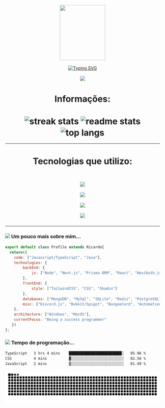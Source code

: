 <div align="center">
<img align="center" width="148" height="180" src="https://media1.tenor.com/images/68e8337fb4eb7e40645d832c64762a8b/tenor.gif?itemid=19443613">
</div>

<br>
<div align="center">
<a href="https://git.io/typing-svg"><img src="https://readme-typing-svg.demolab.com?font=Fira+Code&duration=1000&pause=500&center=true&vCenter=true&multiline=true&repeat=false&width=600&height=100&lines=Me+Chamo+Ricardo;+Estudante+e+Desenvolvedor" alt="Typing SVG" /></a>
      </div>



<div align="center">
     <br>
      <a href="https://discordapp.com/users/409801761470152704" target="_blank"><img src="https://img.shields.io/badge/Discord-5865F2?style=for-the-badge&logo=discord&logoColor=white" target="_blank"></a> 
      <br>
</div>

<div align="center">
                  <h1>Informações: <h1/>      
<img width=390 src="https://github-readme-streak-stats-salesp07.vercel.app/?user=yRicardinBaum&count_private=true&theme=react&border_radius=10" alt="streak stats"/>
  <img width=390 src="https://github-readme-stats-salesp07.vercel.app/api?username=yRicardinBaum&count_private=true&show_icons=true&theme=react&rank_icon=github&border_radius=10" alt="readme stats" />
  <br/>
  <img width=325 align="center" src="https://github-readme-stats-salesp07.vercel.app/api/top-langs/?username=yRicardinBaum&hide=HTML&langs_count=8&layout=compact&theme=react&border_radius=10&size_weight=0.5&count_weight=0.5&exclude_repo=github-readme-stats" alt="top langs" />
</div>
<hr/>    
<div align="center">
      <h1>Tecnologias que utilizo: <h1/> 
      <img src="https://skillicons.dev/icons?i=ts,js,java&theme=dark" />
      <br>
      <img src="https://skillicons.dev/icons?i=nodejs,pnpm,react,nextjs,prisma,tailwind,cloudflare,aws,gradle&theme=dark" />
      <br>
      <img src="https://skillicons.dev/icons?i=mongodb,mysql,sqlite,postgres,redis,firebase&theme=dark" />
      <br>
      <img src="https://skillicons.dev/icons?i=arch,apple,vscode&theme=dark" />     
</div>

<hr>

### <img src="https://media.giphy.com/media/VgCDAzcKvsR6OM0uWg/giphy.gif" width="40"> Um pouco mais sobre mim...  

```javascript
export default class Profile extends Ricardo{
  return({
    code: ["Javascript/TypeScript", "Java"],
    technologies: {
        backEnd: {
            js: ["Node", "Next.js", "Prisma ORM", "React", "NextAuth.js"],
        },
        frontEnd: {
            style: ["TailwindCSS", "CSS", "Shadcn"]
        },
        databases: ["MongoDB", "MySql", "SQLite", "Redis", "PostgreSQL"],
        misc: ["Discord.js", "Bukkit/Spigot", "BungeeCord", "Automation"]
    },
    architecture: ["Windows", "MacOS"],
    currentFocus: "Being a success programmer"
   })
};
```

### <img src="https://cdn-icons-png.flaticon.com/512/3349/3349548.png" width="20"> Tempo de programação...  
<!--START_SECTION:waka-->

```txt
TypeScript   3 hrs 4 mins    ████████████████████████░   95.96 %
CSS          4 mins          ▓░░░░░░░░░░░░░░░░░░░░░░░░   02.56 %
JavaScript   2 mins          ▒░░░░░░░░░░░░░░░░░░░░░░░░   01.49 %
```

<!--END_SECTION:waka-->

<picture>
  <source media="(prefers-color-scheme: dark)" srcset="https://raw.githubusercontent.com/yRicardinBaum/yRicardinBaum/output/github-contribution-grid-snake-dark.svg">
  <source media="(prefers-color-scheme: light)" srcset="https://raw.githubusercontent.com/yRicardinBaum/yRicardinBaum/output/github-contribution-grid-snake.svg">
  <img alt="github contribution grid snake animation" src="https://raw.githubusercontent.com/yRicardinBaum/yRicardinBaum/output/github-contribution-grid-snake.svg">
</picture>
